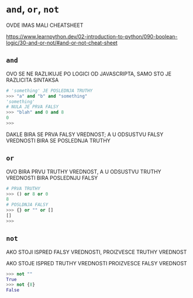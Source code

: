 # `and`, `or`, `not`

OVDE IMAS MALI CHEATSHEET

<https://www.learnpython.dev/02-introduction-to-python/090-boolean-logic/30-and-or-not/#and-or-not-cheat-sheet>

## `and`

OVO SE NE RAZLIKUJE PO LOGICI OD JAVASCRIPTA, SAMO STO JE RAZLICITA SINTAKSA

```py
# 'something' JE POSLEDNJA TRUTHY
>>> "a" and "b" and "something"
'something'
# NULA JE PRVA FALSY
>>> "blah" and 0 and 8
0
>>> 
```

DAKLE BIRA SE PRVA FALSY VREDNOST; A U ODSUSTVU FALSY VREDNOSTI BIRA SE POSLEDNJA TRUTHY


## `or`

OVO BIRA PRVU TRUTHY VREDNOST, A U ODSUSTVU TRUTHY VREDNOSTI BIRA POSLEDNJU FALSY

```py
# PRVA TRUTHY
>>> () or 8 or 0
8
# POSLDNJA FALSY
>>> {} or "" or []
[]
>>> 
```

## `not`

AKO STOJI ISPRED FALSY VREDNOSTI, PROIZVESCE TRUTHY VREDNOST

AKO STOJE ISPRED TRUTHY VREDNOSTI PROIZVESCE FALSY VREDNOST

```py
>>> not ""
True
>>> not {8}
False
```

